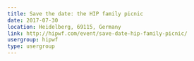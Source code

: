 ```yaml
---
title: Save the date: the HIP family picnic
date: 2017-07-30
location: Heidelberg, 69115, Germany
link: http://hipwf.com/event/save-date-hip-family-picnic/
usergroup: hipwf
type: usergroup
---
```

